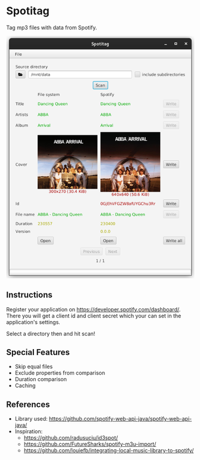 # Spotitag

Tag mp3 files with data from Spotify.

![Spotitag Screenshot](./docs/images/spotitag-screenshot.png)

## Instructions

Register your application on https://developer.spotify.com/dashboard/.
There you will get a client id and client secret which your can set in the application's settings.

Select a directory then and hit scan!

## Special Features

- Skip equal files
- Exclude properties from comparison
- Duration comparison
- Caching

## References

- Library used: https://github.com/spotify-web-api-java/spotify-web-api-java/
- Inspiration:
  - https://github.com/radusuciu/id3spot/
  - https://github.com/FutureSharks/spotify-m3u-import/
  - https://github.com/louiefb/integrating-local-music-library-to-spotify/